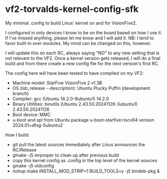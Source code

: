 # vf2-torvalds-kernel-config-sfk
My minimal .config to build Linus' kernel on and for VisionFive2.

I configured in only devices I know to be on the board based on how I use it.  If I've missed anything, please let me know and I will add it.
NB:  I tend to favor built-in over modules.  My mind can be changed on this, however.

I will update this on each RC, always saying "NO" to any new setting that is not relevant to the VF2.  Once a kernel version gets released, I will do a final build and from there create a new config file for the next version's first RC.

The config here will have been tested to have compiled on my VF2:

- Machine model: StarFive VisionFive 2 v1.3B
- OS (lsb_release --description): Ubuntu Plucky Puffin (development branch)
- Compiler: gcc (Ubuntu 14.2.0-9ubuntu1) 14.2.0
- Binary Utilities: binutils (Ubuntu 2.43.50.20241126-3ubuntu1) 2.43.50.20241126
- Boot device: MMC
- u-boot and spl from Ubuntu package u-boot-starfive:riscv64 version 2024.01+dfsg-5ubuntu2

How I build:

- git pull the latest sources immediately after Linus announces the RC/Release
- gmake -j5 mrproper to clean up after previous build
- copy this kernel config as .config in the top level of the kernel sources
- gmake -j5 oldconfig
- nohup make INSTALL_MOD_STRIP=1 BUILD_TOOLS=y -j5 bindeb-pkg &

